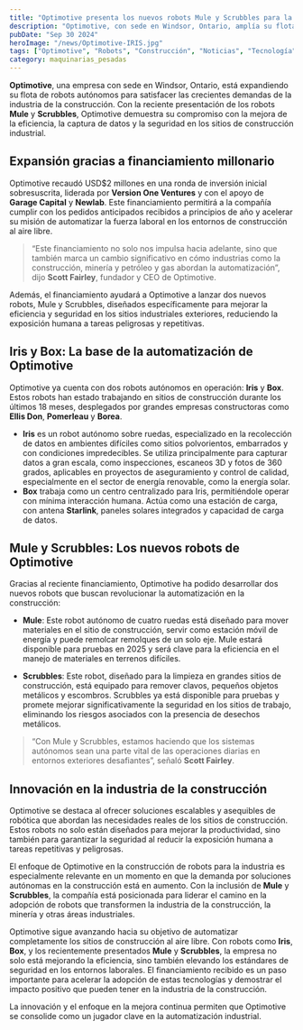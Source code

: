```yaml
---
title: "Optimotive presenta los nuevos robots Mule y Scrubbles para la industria de la construcción"
description: "Optimotive, con sede en Windsor, Ontario, amplía su flota de robots autónomos para la industria de la construcción, presentando Mule y Scrubbles, diseñados para mejorar la eficiencia y seguridad en los sitios de trabajo."
pubDate: "Sep 30 2024"
heroImage: "/news/Optimotive-IRIS.jpg"
tags: ["Optimotive", "Robots", "Construcción", "Noticias", "Tecnología"]
category: maquinarias_pesadas
---
```


**Optimotive**, una empresa con sede en Windsor, Ontario, está expandiendo su flota de robots autónomos para satisfacer las crecientes demandas de la industria de la construcción. Con la reciente presentación de los robots **Mule** y **Scrubbles**, Optimotive demuestra su compromiso con la mejora de la eficiencia, la captura de datos y la seguridad en los sitios de construcción industrial.

## Expansión gracias a financiamiento millonario

Optimotive recaudó USD$2 millones en una ronda de inversión inicial sobresuscrita, liderada por **Version One Ventures** y con el apoyo de **Garage Capital** y **Newlab**. Este financiamiento permitirá a la compañía cumplir con los pedidos anticipados recibidos a principios de año y acelerar su misión de automatizar la fuerza laboral en los entornos de construcción al aire libre.

> “Este financiamiento no solo nos impulsa hacia adelante, sino que también marca un cambio significativo en cómo industrias como la construcción, minería y petróleo y gas abordan la automatización”, dijo **Scott Fairley**, fundador y CEO de Optimotive.

Además, el financiamiento ayudará a Optimotive a lanzar dos nuevos robots, Mule y Scrubbles, diseñados específicamente para mejorar la eficiencia y seguridad en los sitios industriales exteriores, reduciendo la exposición humana a tareas peligrosas y repetitivas.

## Iris y Box: La base de la automatización de Optimotive

Optimotive ya cuenta con dos robots autónomos en operación: **Iris** y **Box**. Estos robots han estado trabajando en sitios de construcción durante los últimos 18 meses, desplegados por grandes empresas constructoras como **Ellis Don**, **Pomerleau** y **Borea**.

- **Iris** es un robot autónomo sobre ruedas, especializado en la recolección de datos en ambientes difíciles como sitios polvorientos, embarrados y con condiciones impredecibles. Se utiliza principalmente para capturar datos a gran escala, como inspecciones, escaneos 3D y fotos de 360 grados, aplicables en proyectos de aseguramiento y control de calidad, especialmente en el sector de energía renovable, como la energía solar.
- **Box** trabaja como un centro centralizado para Iris, permitiéndole operar con mínima interacción humana. Actúa como una estación de carga, con antena **Starlink**, paneles solares integrados y capacidad de carga de datos.

## Mule y Scrubbles: Los nuevos robots de Optimotive

Gracias al reciente financiamiento, Optimotive ha podido desarrollar dos nuevos robots que buscan revolucionar la automatización en la construcción:

- **Mule**: Este robot autónomo de cuatro ruedas está diseñado para mover materiales en el sitio de construcción, servir como estación móvil de energía y puede remolcar remolques de un solo eje. Mule estará disponible para pruebas en 2025 y será clave para la eficiencia en el manejo de materiales en terrenos difíciles.
  
- **Scrubbles**: Este robot, diseñado para la limpieza en grandes sitios de construcción, está equipado para remover clavos, pequeños objetos metálicos y escombros. Scrubbles ya está disponible para pruebas y promete mejorar significativamente la seguridad en los sitios de trabajo, eliminando los riesgos asociados con la presencia de desechos metálicos.

> “Con Mule y Scrubbles, estamos haciendo que los sistemas autónomos sean una parte vital de las operaciones diarias en entornos exteriores desafiantes”, señaló **Scott Fairley**.

## Innovación en la industria de la construcción

Optimotive se destaca al ofrecer soluciones escalables y asequibles de robótica que abordan las necesidades reales de los sitios de construcción. Estos robots no solo están diseñados para mejorar la productividad, sino también para garantizar la seguridad al reducir la exposición humana a tareas repetitivas y peligrosas.

El enfoque de Optimotive en la construcción de robots para la industria es especialmente relevante en un momento en que la demanda por soluciones autónomas en la construcción está en aumento. Con la inclusión de **Mule** y **Scrubbles**, la compañía está posicionada para liderar el camino en la adopción de robots que transformen la industria de la construcción, la minería y otras áreas industriales.

Optimotive sigue avanzando hacia su objetivo de automatizar completamente los sitios de construcción al aire libre. Con robots como **Iris**, **Box**, y los recientemente presentados **Mule** y **Scrubbles**, la empresa no solo está mejorando la eficiencia, sino también elevando los estándares de seguridad en los entornos laborales. El financiamiento recibido es un paso importante para acelerar la adopción de estas tecnologías y demostrar el impacto positivo que pueden tener en la industria de la construcción.

La innovación y el enfoque en la mejora continua permiten que Optimotive se consolide como un jugador clave en la automatización industrial.